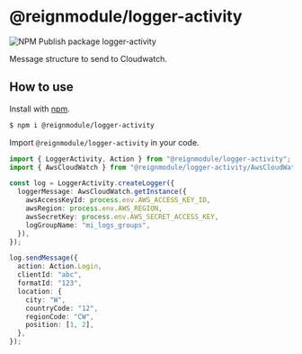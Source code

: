 # @reignmodule/logger-activity

![NPM Publish package logger-activity](https://github.com/reigncl/reign-utils/workflows/NPM%20Publish%20package%20logger-activity/badge.svg)

Message structure to send to Cloudwatch.

## How to use

Install with [npm](https://www.npmjs.com/).

```sh
$ npm i @reignmodule/logger-activity
```

Import `@reignmodule/logger-activity` in your code.

```ts
import { LoggerActivity, Action } from "@reignmodule/logger-activity";
import { AwsCloudWatch } from "@reignmodule/logger-activity/AwsCloudWatch";

const log = LoggerActivity.createLogger({
  loggerMessage: AwsCloudWatch.getInstance({
    awsAccessKeyId: process.env.AWS_ACCESS_KEY_ID,
    awsRegion: process.env.AWS_REGION,
    awsSecretKey: process.env.AWS_SECRET_ACCESS_KEY,
    logGroupName: "mi_logs_groups",
  }),
});

log.sendMessage({
  action: Action.Login,
  clientId: "abc",
  formatId: "123",
  location: {
    city: "W",
    countryCode: "12",
    regionCode: "CW",
    position: [1, 2],
  },
});
```
